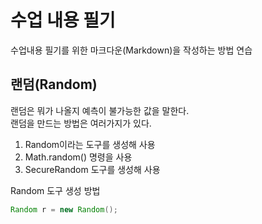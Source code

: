 # 수업 내용 필기

수업내용 필기를 위한 마크다운(Markdown)을 작성하는 방법 연습

## 랜덤(Random)

랜덤은 뭐가 나올지 예측이 불가능한 값을 말한다.   
랜덤을 만드는 방법은 여러가지가 있다.
1. Random이라는 도구를 생성해 사용
2. Math.random() 명령을 사용
3. SecureRandom 도구를 생성해 사용

Random 도구 생성 방법
```java
Random r = new Random();
```
